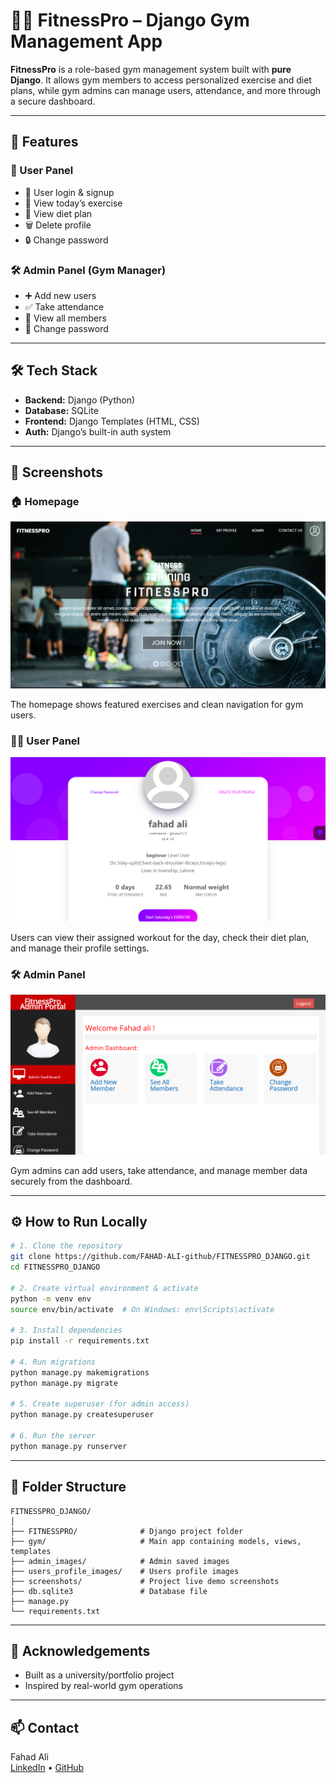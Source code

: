 
# 🏋️‍♂️ FitnessPro – Django Gym Management App

**FitnessPro** is a role-based gym management system built with **pure Django**. It allows gym members to access personalized exercise and diet plans, while gym admins can manage users, attendance, and more through a secure dashboard.

---

## 🚀 Features

### 👤 User Panel
- 🔐 User login & signup
- 📅 View today’s exercise
- 🥗 View diet plan
- 🗑️ Delete profile
- 🔒 Change password

### 🛠️ Admin Panel (Gym Manager)
- ➕ Add new users
- ✅ Take attendance
- 👥 View all members
- 🔑 Change password

---

## 🛠️ Tech Stack

- **Backend:** Django (Python)
- **Database:** SQLite 
- **Frontend:** Django Templates (HTML, CSS)
- **Auth:** Django’s built-in auth system

---

## 📸 Screenshots

### 🏠 Homepage

![Homepage](screenshots/homepage.png)

The homepage shows featured exercises and clean navigation for gym users.

### 🙍‍♂️ User Panel

![User Panel](screenshots/user.png)

Users can view their assigned workout for the day, check their diet plan, and manage their profile settings.

### 🛠️ Admin Panel

![Admin Panel](screenshots/admin.png)

Gym admins can add users, take attendance, and manage member data securely from the dashboard.


---

## ⚙️ How to Run Locally

```bash
# 1. Clone the repository
git clone https://github.com/FAHAD-ALI-github/FITNESSPRO_DJANGO.git
cd FITNESSPRO_DJANGO

# 2. Create virtual environment & activate
python -m venv env
source env/bin/activate  # On Windows: env\Scripts\activate

# 3. Install dependencies
pip install -r requirements.txt

# 4. Run migrations
python manage.py makemigrations
python manage.py migrate

# 5. Create superuser (for admin access)
python manage.py createsuperuser

# 6. Run the server
python manage.py runserver
```


---

## 📂 Folder Structure

```
FITNESSPRO_DJANGO/
│
├── FITNESSPRO/              # Django project folder
├── gym/                     # Main app containing models, views, templates
├── admin_images/            # Admin saved images
├── users_profile_images/    # Users profile images
├── screenshots/             # Project live demo screenshots
├── db.sqlite3               # Database file
├── manage.py
└── requirements.txt
```

---

## 🙌 Acknowledgements

- Built as a university/portfolio project
- Inspired by real-world gym operations

---

## 📫 Contact

Fahad Ali  
[LinkedIn](https://www.linkedin.com/in/fahadali1078) • [GitHub](https://github.com/FAHAD-ALI-github)

